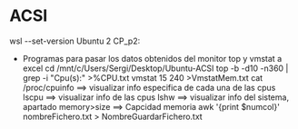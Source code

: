 # ACSI
 
wsl --set-version Ubuntu 2
CP_p2:
- Programas para pasar los datos obtenidos del monitor top y vmstat a excel
cd /mnt/c/Users/Sergi/Desktop/Ubuntu-ACSI
top -b -d10 -n360 | grep -i "Cpu(s):" >%CPU.txt
vmstat 15 240 >VmstatMem.txt
cat /proc/cpuinfo ==> visualizar info especifica de cada una de las cpus
lscpu ==> visualizar info de las cpus
lshw ==> visualizar info del sistema, apartado memory>size ==> Capcidad memoria
awk '{print $numcol}' nombreFichero.txt > NombreGuardarFichero.txt

